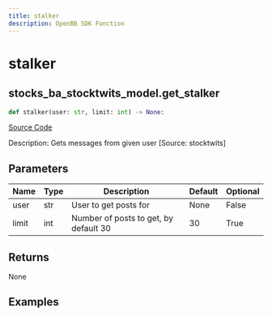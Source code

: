 ```yaml
---
title: stalker
description: OpenBB SDK Function
---
```

# stalker

## stocks_ba_stocktwits_model.get_stalker

```python
def stalker(user: str, limit: int) -> None:
```
[Source Code](https://github.com/OpenBB-finance/OpenBBTerminal/tree/main/openbb_terminal/common/behavioural_analysis/stocktwits_model.py#L105)

Description: Gets messages from given user [Source: stocktwits]

## Parameters

| Name | Type | Description | Default | Optional |
| ---- | ---- | ----------- | ------- | -------- |
| user | str | User to get posts for | None | False |
| limit | int | Number of posts to get, by default 30 | 30 | True |

## Returns

None

## Examples

